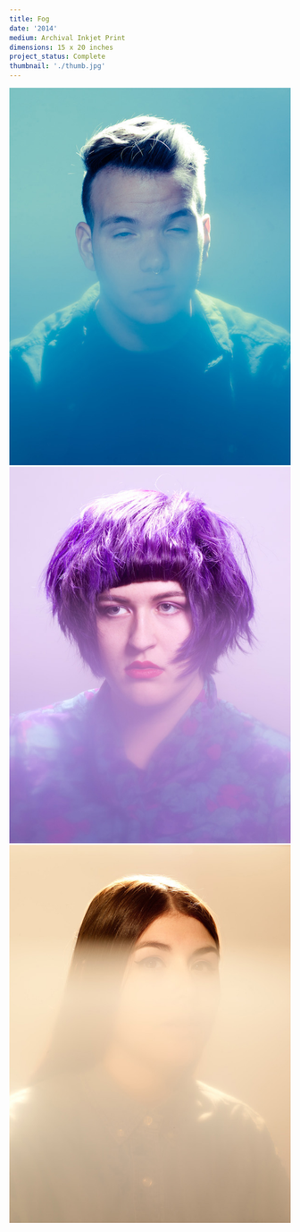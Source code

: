 ```yaml
---
title: Fog
date: '2014'
medium: Archival Inkjet Print
dimensions: 15 x 20 inches
project_status: Complete
thumbnail: './thumb.jpg'
---
```


![](01.jpg)
![](02.jpg)
![](03.jpg)
